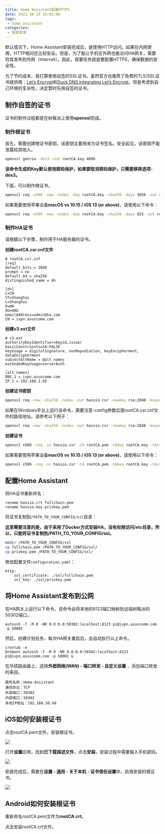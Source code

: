 ```yaml
---
title: Home Assistant配置HTTPS
date: 2021-10-19 15:02:00
tags: 
 - home_assistant
categories: 
 - 智能家居
---
```


默认情况下，Home Assistant安装完成后，是使用HTTP访问。如果在内网使用，HTTP相对还比较安全。但是，为了能让手机在外网也能访问HA网关，需要将其发布到外网（Internet）。因此，首要任务就是要配置HTTPS，确保数据的安全性。

为了节约成本，我打算使用自签的SSL证书。虽然官方也推荐了免费的TLS/SSL证书提供商：[Let’s Encrypt](https://www.home-assistant.io/docs/ecosystem/certificates/lets_encrypt/)和[Duck DNS integrating Let’s Encrypt](https://www.home-assistant.io/integrations/duckdns/)，但是考虑到自己环境的复杂性，决定暂时先用自签的证书。

<!-- more -->

## 制作自签的证书

证书的制作过程都是在树莓派上使用**openssl**完成。

### 制作根证书

首先，需要创建根证书密钥，该密钥主要用来为证书签名。安全起见，该密钥不能泄露给其他人。

```bash
openssl genrsa -des3 -out rootCA.key 4096
```

**该命令生成的Key默认使用密码保护，如果要取消密码保护，只需要移除选项-des3。**

下面，可以制作根证书。

```bash
openssl req -x509 -new -nodes -key rootCA.key -sha256 -days 3650 -out rootCA.pem
```

如果需要使用苹果设备**macOS vs 10.15 / iOS 13 (or above)**，请使用以下命令：

```bash
openssl req -x509 -new -nodes -key rootCA.key -sha256 -days 825 -out rootCA.pem
```

### 制作HA证书

请根据以下步骤，制作用于HA服务器的证书。

**创建rootCA.csr.cnf文件**

```
# rootCA.csr.cnf
[req]
default_bits = 2048
prompt = no
default_md = sha256
distinguished_name = dn
             
[dn]
C=CN
ST=Shanghai
L=Shanghai
O=HA
OU=HAU
emailAddress=admin@ha.com
CN = ivpn.asuscomm.com   
```

**创建v3.ext文件**

```
# v3.ext
authorityKeyIdentifier=keyid,issuer
basicConstraints=CA:FALSE
keyUsage = digitalSignature, nonRepudiation, keyEncipherment, dataEncipherment
subjectAltName = @alt_names
extendedKeyUsage=serverAuth
                
[alt_names]
DNS.1 = ivpn.asuscomm.com
IP.1 = 192.168.1.65
```

**创建证书密钥**

```bash
openssl req -new -sha256 -nodes -out hassio.csr -newkey rsa:2048 -keyout hassio.key -config <( cat rootCA.csr.cnf )
```

如果在Windows平台上运行该命令，需要注意-config参数后面rootCA.csr.cnf文件的路径地址。请参考以下例子：

```bash
openssl req -new -sha256 -nodes -out hassio.csr -newkey rsa:2048 -keyout hassio.key -config "C:\Program Files\Git\usr\bin\rootCA.csr.cnf"
```

**创建证书**

```bash
openssl x509 -req -in hassio.csr -CA rootCA.pem -CAkey rootCA.key -CAcreateserial -out hassio.crt -days 3650 -sha256 -extfile v3.ext
```

如果需要使用苹果设备**macOS vs 10.15 / iOS 13 (or above)**，请使用以下命令：

```bash
openssl x509 -req -in hassio.csr -CA rootCA.pem -CAkey rootCA.key -CAcreateserial -out hassio.crt -days 825 -sha256 -extfile v3.ext
```



## 配置Home Assistant

将HA证书重新命名：

```
rename hassio.crt fullchain.pem
rename hassio.key privkey.pem
```

将证书复制到`/PATH_TO_YOUR_CONFIG/ssl`目录：

**这里需要注意的是，由于采用了Docker方式安装HA，没有权限访问/etc目录，所以，只能将证书复制到/PATH_TO_YOUR_CONFIG/ssl。**

```bash
mkdir /PATH_TO_YOUR_CONFIG/ssl
cp fullchain.pem /PATH_TO_YOUR_CONFIG/ssl/
cp privkey.pem /PATH_TO_YOUR_CONFIG/ssl/
```

修改配置文件`configuration.yaml`：

```
http:                                                                       
	ssl_certificate: ./ssl/fullchain.pem                                     
	ssl_key: ./ssl/privkey.pem  
```



## 将Home Assistant发布到公网

在HA网关上运行以下命令，该命令会将本地的8123端口映射到远端树莓派的50302端口。

```
autossh -f -M 0 -NR 0.0.0.0:50302:localhost:8123 pi@ivpn.asuscomm.com -p 50001
```

然后，创建计划任务，每次HA网关重启后，会自动执行以上命令。

```
crontab -e
@reboot autossh -f -M 0 -NR 0.0.0.0:50302:localhost:8123 pi@ivpn.asuscomm.com -p 50001 &
```

在华硕路由器上，选择**外部网络(WAN) - 端口转发 - 自定义设置** ，添加端口转发的条目。

```
服务名称：Home-Assistant
通信协议：TCP
外部端口：50302
内部端口：50302
本地IP地址：192.168.50.68
```



## iOS如何安装根证书

点击rootCA.pem文件，安装根证书。

![](20211019_001515000_iOS.png)

打开**设置**应用，找到**已下载描述文件**，点击**安装**，安装过程中需要输入手机密码。

![](20211019_001547000_iOS.png)

安装完成后，需要在**设置 - 通用 - 关于本机 - 证书信任设置**中，启用安装的根证书。

![](20211019_001714000_iOS.png)



## Android如何安装根证书

重新命名rootCA.pem文件为**rootCA.crt**。

点击安装rootCA.crt文件。

